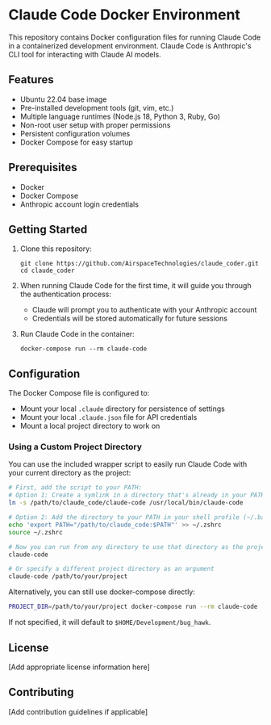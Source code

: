 # Claude Code Docker Environment

This repository contains Docker configuration files for running Claude Code in a containerized development environment. Claude Code is Anthropic's CLI tool for interacting with Claude AI models.

## Features

- Ubuntu 22.04 base image
- Pre-installed development tools (git, vim, etc.)
- Multiple language runtimes (Node.js 18, Python 3, Ruby, Go)
- Non-root user setup with proper permissions
- Persistent configuration volumes
- Docker Compose for easy startup

## Prerequisites

- Docker
- Docker Compose
- Anthropic account login credentials

## Getting Started

1. Clone this repository:
   ```
   git clone https://github.com/AirspaceTechnologies/claude_coder.git
   cd claude_coder
   ```

2. When running Claude Code for the first time, it will guide you through the authentication process:
   - Claude will prompt you to authenticate with your Anthropic account
   - Credentials will be stored automatically for future sessions

3. Run Claude Code in the container:
   ```
   docker-compose run --rm claude-code
   ```

## Configuration

The Docker Compose file is configured to:
- Mount your local `.claude` directory for persistence of settings
- Mount your local `.claude.json` file for API credentials
- Mount a local project directory to work on

### Using a Custom Project Directory

You can use the included wrapper script to easily run Claude Code with your current directory as the project:

```bash
# First, add the script to your PATH:
# Option 1: Create a symlink in a directory that's already in your PATH
ln -s /path/to/claude_code/claude-code /usr/local/bin/claude-code

# Option 2: Add the directory to your PATH in your shell profile (~/.bashrc, ~/.zshrc, etc.)
echo 'export PATH="/path/to/claude_code:$PATH"' >> ~/.zshrc
source ~/.zshrc

# Now you can run from any directory to use that directory as the project
claude-code

# Or specify a different project directory as an argument
claude-code /path/to/your/project
```

Alternatively, you can still use docker-compose directly:

```bash
PROJECT_DIR=/path/to/your/project docker-compose run --rm claude-code
```

If not specified, it will default to `$HOME/Development/bug_hawk`.

## License

[Add appropriate license information here]

## Contributing

[Add contribution guidelines if applicable]
